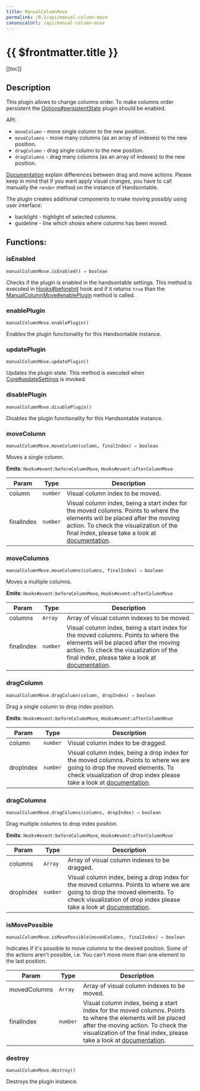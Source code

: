 ```yaml
---
title: ManualColumnMove
permalink: /8.2/api/manual-column-move
canonicalUrl: /api/manual-column-move
---
```


# {{ $frontmatter.title }}

[[toc]]

## Description


This plugin allows to change columns order. To make columns order persistent the [Options#persistentState](./options/#persistentstate)
plugin should be enabled.

API:
- `moveColumn` - move single column to the new position.
- `moveColumns` - move many columns (as an array of indexes) to the new position.
- `dragColumn` - drag single column to the new position.
- `dragColumns` - drag many columns (as an array of indexes) to the new position.

[Documentation](https://handsontable.com/docs/demo-moving.html#manualColumnMove) explain differences between drag and move actions. Please keep in mind that if you want apply visual changes,
you have to call manually the `render` method on the instance of Handsontable.

The plugin creates additional components to make moving possibly using user interface:
- backlight - highlight of selected columns.
- guideline - line which shows where columns has been moved.


## Functions:

### isEnabled
`manualColumnMove.isEnabled() ⇒ boolean`

Checks if the plugin is enabled in the handsontable settings. This method is executed in [Hooks#beforeInit](./hooks/#beforeInit)
hook and if it returns `true` than the [ManualColumnMove#enablePlugin](./manual-column-move/#enableplugin) method is called.



### enablePlugin
`manualColumnMove.enablePlugin()`

Enables the plugin functionality for this Handsontable instance.



### updatePlugin
`manualColumnMove.updatePlugin()`

Updates the plugin state. This method is executed when [Core#updateSettings](./core/#updatesettings) is invoked.



### disablePlugin
`manualColumnMove.disablePlugin()`

Disables the plugin functionality for this Handsontable instance.



### moveColumn
`manualColumnMove.moveColumn(column, finalIndex) ⇒ boolean`

Moves a single column.

**Emits**: <code>Hooks#event:beforeColumnMove</code>, <code>Hooks#event:afterColumnMove</code>  

| Param | Type | Description |
| --- | --- | --- |
| column | <code>number</code> | Visual column index to be moved. |
| finalIndex | <code>number</code> | Visual column index, being a start index for the moved columns. Points to where the elements will be placed after the moving action. To check the visualization of the final index, please take a look at [documentation](https://handsontable.com/docs/demo-moving.html#manualColumnMove). |



### moveColumns
`manualColumnMove.moveColumns(columns, finalIndex) ⇒ boolean`

Moves a multiple columns.

**Emits**: <code>Hooks#event:beforeColumnMove</code>, <code>Hooks#event:afterColumnMove</code>  

| Param | Type | Description |
| --- | --- | --- |
| columns | <code>Array</code> | Array of visual column indexes to be moved. |
| finalIndex | <code>number</code> | Visual column index, being a start index for the moved columns. Points to where the elements will be placed after the moving action. To check the visualization of the final index, please take a look at [documentation](https://handsontable.com/docs/demo-moving.html#manualColumnMove). |



### dragColumn
`manualColumnMove.dragColumn(column, dropIndex) ⇒ boolean`

Drag a single column to drop index position.

**Emits**: <code>Hooks#event:beforeColumnMove</code>, <code>Hooks#event:afterColumnMove</code>  

| Param | Type | Description |
| --- | --- | --- |
| column | <code>number</code> | Visual column index to be dragged. |
| dropIndex | <code>number</code> | Visual column index, being a drop index for the moved columns. Points to where we are going to drop the moved elements. To check visualization of drop index please take a look at [documentation](https://handsontable.com/docs/demo-moving.html#manualColumnMove). |



### dragColumns
`manualColumnMove.dragColumns(columns, dropIndex) ⇒ boolean`

Drag multiple columns to drop index position.

**Emits**: <code>Hooks#event:beforeColumnMove</code>, <code>Hooks#event:afterColumnMove</code>  

| Param | Type | Description |
| --- | --- | --- |
| columns | <code>Array</code> | Array of visual column indexes to be dragged. |
| dropIndex | <code>number</code> | Visual column index, being a drop index for the moved columns. Points to where we are going to drop the moved elements. To check visualization of drop index please take a look at [documentation](https://handsontable.com/docs/demo-moving.html#manualColumnMove). |



### isMovePossible
`manualColumnMove.isMovePossible(movedColumns, finalIndex) ⇒ boolean`

Indicates if it's possible to move columns to the desired position. Some of the actions aren't possible, i.e. You can’t move more than one element to the last position.


| Param | Type | Description |
| --- | --- | --- |
| movedColumns | <code>Array</code> | Array of visual column indexes to be moved. |
| finalIndex | <code>number</code> | Visual column index, being a start index for the moved columns. Points to where the elements will be placed after the moving action. To check the visualization of the final index, please take a look at [documentation](https://handsontable.com/docs/demo-moving.html#manualColumnMove). |



### destroy
`manualColumnMove.destroy()`

Destroys the plugin instance.


